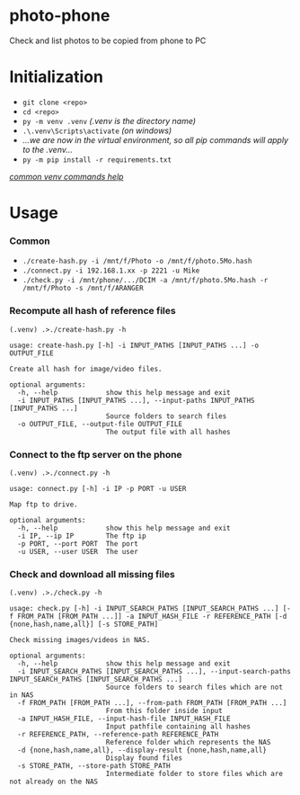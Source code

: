 # photo-phone

Check and list photos to be copied from phone to PC

# Initialization

- `git clone <repo>`
- `cd <repo>`
- `py -m venv .venv` *(.venv is the directory name)*
- `.\.venv\Scripts\activate` *(on windows)*
- *...we are now in the virtual environment, so all pip commands will apply to the .venv...*
- `py -m pip install -r requirements.txt`

*[common venv commands help](https://gist.github.com/m-ll/f2d92237b9b1aa47c0b8c79d880b8e56)*

# Usage

### Common

- `./create-hash.py -i /mnt/f/Photo -o /mnt/f/photo.5Mo.hash`
- `./connect.py -i 192.168.1.xx -p 2221 -u Mike`
- `./check.py -i /mnt/phone/.../DCIM -a /mnt/f/photo.5Mo.hash -r /mnt/f/Photo -s /mnt/f/ARANGER`

### Recompute all hash of reference files

```
(.venv) .>./create-hash.py -h

usage: create-hash.py [-h] -i INPUT_PATHS [INPUT_PATHS ...] -o OUTPUT_FILE

Create all hash for image/video files.

optional arguments:
  -h, --help            show this help message and exit
  -i INPUT_PATHS [INPUT_PATHS ...], --input-paths INPUT_PATHS [INPUT_PATHS ...]
                        Source folders to search files
  -o OUTPUT_FILE, --output-file OUTPUT_FILE
                        The output file with all hashes
```

### Connect to the ftp server on the phone

```
(.venv) .>./connect.py -h

usage: connect.py [-h] -i IP -p PORT -u USER

Map ftp to drive.

optional arguments:
  -h, --help            show this help message and exit
  -i IP, --ip IP        The ftp ip
  -p PORT, --port PORT  The port
  -u USER, --user USER  The user
```

### Check and download all missing files

```
(.venv) .>./check.py -h

usage: check.py [-h] -i INPUT_SEARCH_PATHS [INPUT_SEARCH_PATHS ...] [-f FROM_PATH [FROM_PATH ...]] -a INPUT_HASH_FILE -r REFERENCE_PATH [-d {none,hash,name,all}] [-s STORE_PATH]

Check missing images/videos in NAS.

optional arguments:
  -h, --help            show this help message and exit
  -i INPUT_SEARCH_PATHS [INPUT_SEARCH_PATHS ...], --input-search-paths INPUT_SEARCH_PATHS [INPUT_SEARCH_PATHS ...]
                        Source folders to search files which are not in NAS
  -f FROM_PATH [FROM_PATH ...], --from-path FROM_PATH [FROM_PATH ...]
                        From this folder inside input
  -a INPUT_HASH_FILE, --input-hash-file INPUT_HASH_FILE
                        Input pathfile containing all hashes
  -r REFERENCE_PATH, --reference-path REFERENCE_PATH
                        Reference folder which represents the NAS
  -d {none,hash,name,all}, --display-result {none,hash,name,all}
                        Display found files
  -s STORE_PATH, --store-path STORE_PATH
                        Intermediate folder to store files which are not already on the NAS
```
